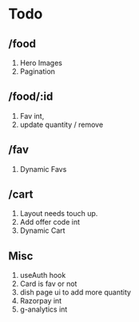 # Todo

## /food

1. Hero Images
1. Pagination

## /food/:id

1. Fav int,
1. update quantity / remove

## /fav

1. Dynamic Favs

## /cart

1. Layout needs touch up.
1. Add offer code int
1. Dynamic Cart

## Misc

1. useAuth hook
1. Card is fav or not
1. dish page ui to add more quantity
1. Razorpay int
1. g-analytics int
